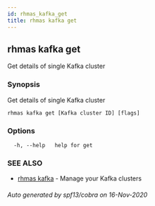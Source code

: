 ```yaml
---
id: rhmas_kafka_get
title: rhmas kafka get
---
```

## rhmas kafka get

Get details of single Kafka cluster

### Synopsis

Get details of single Kafka cluster

```
rhmas kafka get [Kafka cluster ID] [flags]
```

### Options

```
  -h, --help   help for get
```

### SEE ALSO

* [rhmas kafka](rhmas_kafka.md)	 - Manage your Kafka clusters

###### Auto generated by spf13/cobra on 16-Nov-2020
